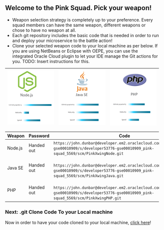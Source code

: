 ## Welcome to the Pink Squad. Pick your weapon! ##

+ Weapon selection strategy is completely up to your preference. Every squad members can have the same weapon, different weapons or chose to have no weapon at all.
+ Each git repository includes the basic code that is needed in order to run and deploy your microservice to the battle action!
+ Clone your selected weapon code to your local machine as per below. If you are using NetBeans or Eclipse with OEPE, you can use the integrated Oracle Cloud plugin to let your IDE manage the Git actions for you. TODO: Insert instructions for this.

| ![Red Squad](nodejs.png)  | ![Blue Squad](javase.png) | ![Black Squad](php.png) |
|:---:|:---:|:---:|

| Weapon        | Password     | Code  |
| ------------- |-------------| -----|
| Node.js      | Handed out | ``` https://john.dunbar@developer.em2.oraclecloud.com/developer53776-gse00010909/s/developer53776-gse00010909_pink-squad_5569/scm/PinkXwingNode.git ``` |
| Java SE      | Handed out      |   ```  https://john.dunbar@developer.em2.oraclecloud.com/developer53776-gse00010909/s/developer53776-gse00010909_pink-squad_5569/scm/PinkXwingJava.git ``` |
| PHP | Handed out      |  ```  https://john.dunbar@developer.em2.oraclecloud.com/developer53776-gse00010909/s/developer53776-gse00010909_pink-squad_5569/scm/PinkXwingPHP.git ``` |

### Next: .git Clone Code To your Local machine ###

Now in order to have your code cloned to your local machine, [click here](../clonecode.md)!
